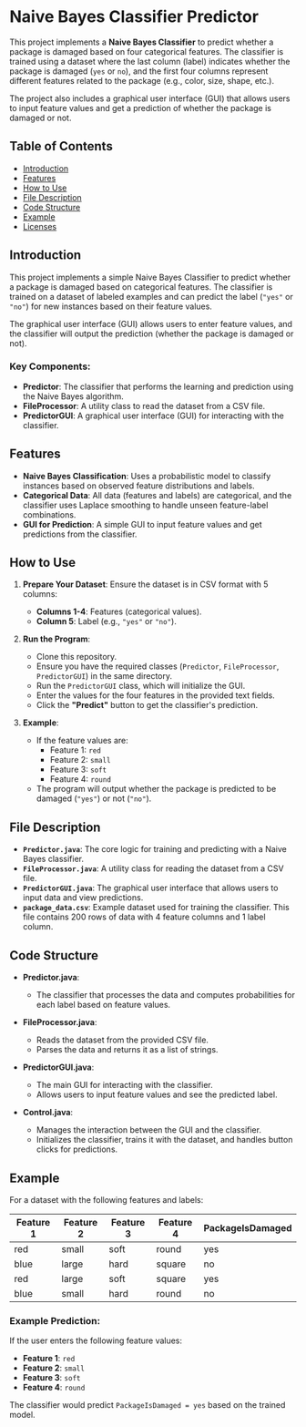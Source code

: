 # Naive Bayes Classifier Predictor

This project implements a **Naive Bayes Classifier** to predict whether a package is damaged based on four categorical features. The classifier is trained using a dataset where the last column (label) indicates whether the package is damaged (`yes` or `no`), and the first four columns represent different features related to the package (e.g., color, size, shape, etc.).

The project also includes a graphical user interface (GUI) that allows users to input feature values and get a prediction of whether the package is damaged or not.

## Table of Contents
- [Introduction](#introduction)
- [Features](#features)
- [How to Use](#how-to-use)
- [File Description](#file-description)
- [Code Structure](#code-structure)
- [Example](#example)
- [Licenses](#licenses)

## Introduction

This project implements a simple Naive Bayes Classifier to predict whether a package is damaged based on categorical features. The classifier is trained on a dataset of labeled examples and can predict the label (`"yes"` or `"no"`) for new instances based on their feature values.

The graphical user interface (GUI) allows users to enter feature values, and the classifier will output the prediction (whether the package is damaged or not).

### Key Components:
- **Predictor**: The classifier that performs the learning and prediction using the Naive Bayes algorithm.
- **FileProcessor**: A utility class to read the dataset from a CSV file.
- **PredictorGUI**: A graphical user interface (GUI) for interacting with the classifier.

## Features

- **Naive Bayes Classification**: Uses a probabilistic model to classify instances based on observed feature distributions and labels.
- **Categorical Data**: All data (features and labels) are categorical, and the classifier uses Laplace smoothing to handle unseen feature-label combinations.
- **GUI for Prediction**: A simple GUI to input feature values and get predictions from the classifier.

## How to Use

1. **Prepare Your Dataset**: Ensure the dataset is in CSV format with 5 columns:
   - **Columns 1-4**: Features (categorical values).
   - **Column 5**: Label (e.g., `"yes"` or `"no"`).

2. **Run the Program**:
   - Clone this repository.
   - Ensure you have the required classes (`Predictor`, `FileProcessor`, `PredictorGUI`) in the same directory.
   - Run the `PredictorGUI` class, which will initialize the GUI.
   - Enter the values for the four features in the provided text fields.
   - Click the **"Predict"** button to get the classifier's prediction.

3. **Example**:
   - If the feature values are:
     - Feature 1: `red`
     - Feature 2: `small`
     - Feature 3: `soft`
     - Feature 4: `round`
   - The program will output whether the package is predicted to be damaged (`"yes"`) or not (`"no"`).

## File Description

- **`Predictor.java`**: The core logic for training and predicting with a Naive Bayes classifier.
- **`FileProcessor.java`**: A utility class for reading the dataset from a CSV file.
- **`PredictorGUI.java`**: The graphical user interface that allows users to input data and view predictions.
- **`package_data.csv`**: Example dataset used for training the classifier. This file contains 200 rows of data with 4 feature columns and 1 label column.

## Code Structure

- **Predictor.java**: 
   - The classifier that processes the data and computes probabilities for each label based on feature values.

- **FileProcessor.java**: 
   - Reads the dataset from the provided CSV file.
   - Parses the data and returns it as a list of strings.

- **PredictorGUI.java**:
   - The main GUI for interacting with the classifier.
   - Allows users to input feature values and see the predicted label.

- **Control.java**:
   - Manages the interaction between the GUI and the classifier.
   - Initializes the classifier, trains it with the dataset, and handles button clicks for predictions.

## Example

For a dataset with the following features and labels:

| Feature 1 | Feature 2 | Feature 3 | Feature 4 | PackageIsDamaged |
|-----------|-----------|-----------|-----------|------------------|
| red       | small     | soft      | round     | yes              |
| blue      | large     | hard      | square    | no               |
| red       | large     | soft      | square    | yes              |
| blue      | small     | hard      | round     | no               |

### Example Prediction:
If the user enters the following feature values:
- **Feature 1**: `red`
- **Feature 2**: `small`
- **Feature 3**: `soft`
- **Feature 4**: `round`

The classifier would predict `PackageIsDamaged = yes` based on the trained model.
